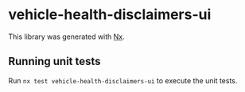 # vehicle-health-disclaimers-ui

This library was generated with [Nx](https://nx.dev).

## Running unit tests

Run `nx test vehicle-health-disclaimers-ui` to execute the unit tests.
